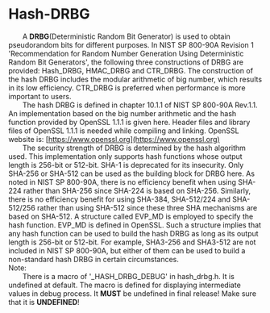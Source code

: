 # Hash-DRBG
&ensp;&ensp;&ensp;&ensp;A **DRBG**(Deterministic Random Bit Generator) is used to obtain pseudorandom bits for different purposes. In NIST SP 800-90A Revision 1 'Recommendation for Random Number Generation Using Deterministic Random Bit Generators', the following three constructions of DRBG are provided: Hash\_DRBG, HMAC\_DRBG and CTR\_DRBG. The construction of the hash DRBG includes the modular arithmetic of big number, which results in its low efficiency. CTR\_DRBG is preferred when performance is more important to users.  
&ensp;&ensp;&ensp;&ensp;The hash DRBG is defined in chapter 10.1.1 of NIST SP 800-90A Rev.1.1. An implementation based on the big number arithmetic and the hash function provided by OpenSSL 1.1.1 is given here. Header files and library files of OpenSSL 1.1.1 is needed while compiling and linking. OpenSSL website is: [https://www.openssl.org](https://www.openssl.org)  
&ensp;&ensp;&ensp;&ensp;The security strength of DRBG is determined by the hash algorithm used. This implementation only supports hash functions whose output length is 256-bit or 512-bit. SHA-1 is deprecated for its insecurity. Only SHA-256 or SHA-512 can be used as the building block for DRBG here. As noted in NIST SP 800-90A, there is no efficiency benefit when using SHA-224 rather than SHA-256 since SHA-224 is based on SHA-256. Similarly, there is no efficiency benefit for using SHA-384, SHA-512/224 and SHA-512/256 rather than using SHA-512 since these three SHA mechanisms are based on SHA-512. A structure called EVP\_MD is employed to specify the hash function. EVP\_MD is defined in OpenSSL. Such a structure implies that any hash function can be used to build the hash DRBG as long as its output length is 256-bit or 512-bit. For example, SHA3-256 and SHA3-512 are not included in NIST SP 800-90A, but either of them can be used to build a non-standard hash DRBG in certain circumstances.  
Note:  
&ensp;&ensp;&ensp;&ensp;There is a macro of '\_HASH_DRBG_DEBUG' in hash\_drbg.h. It is undefined at default. The macro is defined for displaying intermediate values in debug process. It **MUST** be undefined in final release! Make sure that it is **UNDEFINED**!
